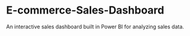# E-commerce-Sales-Dashboard
An interactive sales dashboard built in Power BI for analyzing sales data.
